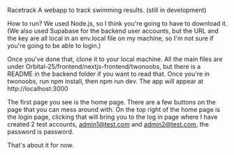 Racetrack
A webapp to track swimming results. (still in development)

How to run?
We used Node.js, so I think you're going to have to download it. (We also used Supabase for the backend user accounts, but the URL and the key are all local in an env.local file on my machine, so I'm not sure if you're going to be able to login.)

Once you've done that, clone it to your local machine.
All the main files are under Orbital-25/frontend/nextjs-frontend/twonoobs, but there is a README in the backend folder if you want to read that.
Once you're in twonoobs, run npm install, then npm run dev. The app will appear at http://localhost:3000

The first page you see is the home page. There are a few buttons on the page that you can mess around with. 
On the top right of the home page is the login page, clicking that will bring you to the log in page where I have created 2 test accounts, admin1@test.com and admin2@test.com, the password is password.

That's about it for now.
